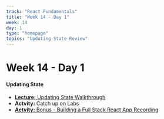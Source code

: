 ```yaml
---
track: "React Fundamentals"
title: "Week 14 - Day 1"
week: 14
day: 1
type: "homepage"
topics: "Updating State Review"
---
```



# Week 14 - Day 1

#### Updating State
- [**Lecture:** Updating State Walkthrough](/react-fundamentals/week-14/day-1/lecture-materials/updating-state-walkthrough/)
- **Actvity:** Catch up on Labs
- [**Actvity:** Bonus - Building a Full Stack React App Recording](https://generalassembly.zoom.us/rec/share/5vQkIZfg7jpLAYXi4VDNc40hQNzgaaa80HdNqfAOy08DlzcQkq1TD08sw7mLt9jU?startTime=1594170598000)